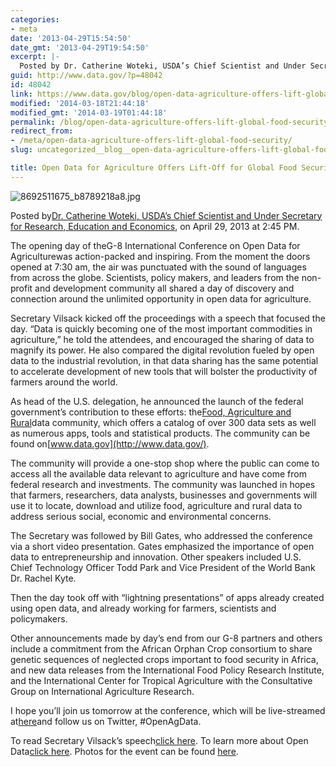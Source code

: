 ```yaml
---
categories:
- meta
date: '2013-04-29T15:54:50'
date_gmt: '2013-04-29T19:54:50'
excerpt: |-
  Posted by Dr. Catherine Woteki, USDA’s Chief Scientist and Under Secretary for Research, Education and Economics, on April 29, 2013 at 2:45 PM. The opening day of the G-8 International Conference on Open Data for Agriculture was action-packed and inspiring. From the moment…
guid: http://www.data.gov/?p=48042
id: 48042
link: https://www.data.gov/blog/open-data-agriculture-offers-lift-global-food-security
modified: '2014-03-18T21:44:18'
modified_gmt: '2014-03-19T01:44:18'
permalink: /blog/open-data-agriculture-offers-lift-global-food-security/
redirect_from:
- /meta/open-data-agriculture-offers-lift-global-food-security/
slug: uncategorized__blog__open-data-agriculture-offers-lift-global-food-security

title: Open Data for Agriculture Offers Lift-Off for Global Food Security
---
```


![8692511675_b8789218a8.jpg](https://farm9.staticflickr.com/8124/8692511675_b8789218a8.jpg)

Posted by[Dr. Catherine Woteki, USDA’s Chief Scientist and Under Secretary for Research, Education and Economics](http://blogs.usda.gov/author/bweaver/ "Posts by Dr. Catherine Woteki, USDA's Chief Scientist and Under Secretary for Research, Education and Economics"), on April 29, 2013 at 2:45 PM.

The opening day of theG-8 International Conference on Open Data for Agriculturewas action-packed and inspiring. From the moment the doors opened at 7:30 am, the air was punctuated with the sound of languages from across the globe. Scientists, policy makers, and leaders from the non-profit and development community all shared a day of discovery and connection around the unlimited opportunity in open data for agriculture.

Secretary Vilsack kicked off the proceedings with a speech that focused the day. “Data is quickly becoming one of the most important commodities in agriculture,” he told the attendees, and encouraged the sharing of data to magnify its power. He also compared the digital revolution fueled by open data to the industrial revolution, in that data sharing has the same potential to accelerate development of new tools that will bolster the productivity of farmers around the world.

As head of the U.S. delegation, he announced the launch of the federal government’s contribution to these efforts: the[Food, Agriculture and Rural](http://www.data.gov/food/community/food)data community, which offers a catalog of over 300 data sets as well as numerous apps, tools and statistical products. The community can be found on[www.data.gov](http://www.data.gov/).

The community will provide a one-stop shop where the public can come to access all the available data relevant to agriculture and have come from federal research and investments. The community was launched in hopes that farmers, researchers, data analysts, businesses and governments will use it to locate, download and utilize food, agriculture and rural data to address serious social, economic and environmental concerns.

The Secretary was followed by Bill Gates, who addressed the conference via a short video presentation. Gates emphasized the importance of open data to entrepreneurship and innovation. Other speakers included U.S. Chief Technology Officer Todd Park and Vice President of the World Bank Dr. Rachel Kyte.

Then the day took off with “lightning presentations” of apps already created using open data, and already working for farmers, scientists and policymakers.

Other announcements made by day’s end from our G-8 partners and others include a commitment from the African Orphan Crop consortium to share genetic sequences of neglected crops important to food security in Africa, and new data releases from the International Food Policy Research Institute, and the International Center for Tropical Agriculture with the Consultative Group on International Agriculture Research.

I hope you’ll join us tomorrow at the conference, which will be live-streamed at[here](http://usda.gov/wps/portal/usda/usdamedia?navid=USDA_LIVE)and follow us on Twitter, #OpenAgData.

To read Secretary Vilsack’s speech[click here](http://www.usda.gov/wps/portal/usda/usdahome?contentidonly=true&contentid=2013/04/0078.xml). To learn more about Open Data[click here](http://www.usda.gov/wps/portal/usda/usdahome?contentid=2013/04/0079.xml&contentidonly=true). Photos for the event can be found [here](http://www.flickr.com/photos/usdagov/sets/72157633365547585/).
